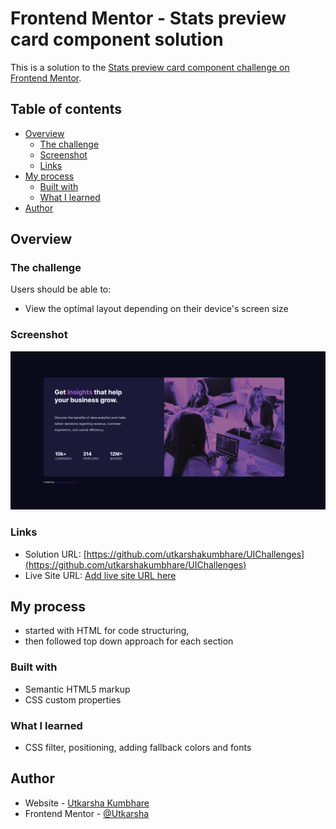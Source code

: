 # Frontend Mentor - Stats preview card component solution

This is a solution to the [Stats preview card component challenge on Frontend Mentor](https://www.frontendmentor.io/challenges/stats-preview-card-component-8JqbgoU62).

## Table of contents

- [Overview](#overview)
  - [The challenge](#the-challenge)
  - [Screenshot](#screenshot)
  - [Links](#links)
- [My process](#my-process)
  - [Built with](#built-with)
  - [What I learned](#what-i-learned)
- [Author](#author)


## Overview

### The challenge

Users should be able to:

- View the optimal layout depending on their device's screen size

### Screenshot

![](./images/screenshot.PNG)


### Links

- Solution URL: [https://github.com/utkarshakumbhare/UIChallenges](https://github.com/utkarshakumbhare/UIChallenges)
- Live Site URL: [Add live site URL here](https://your-live-site-url.com)

## My process

- started with HTML for code structuring,
- then followed top down approach for each section

### Built with

- Semantic HTML5 markup
- CSS custom properties

### What I learned

- CSS filter, positioning, adding fallback colors and fonts

## Author

- Website - [Utkarsha Kumbhare](https://www.your-site.com)
- Frontend Mentor - [@Utkarsha](https://www.frontendmentor.io/profile/Utkarsha)
